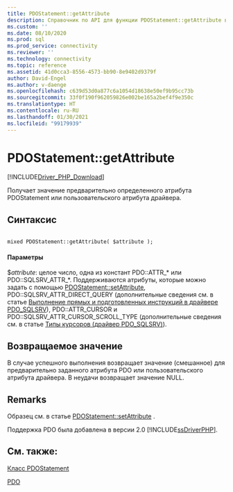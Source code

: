 ```yaml
---
title: PDOStatement::getAttribute
description: Справочник по API для функции PDOStatement::getAttribute в драйвере Microsoft PDO_SQLSRV для PHP для SQL Server.
ms.custom: ''
ms.date: 08/10/2020
ms.prod: sql
ms.prod_service: connectivity
ms.reviewer: ''
ms.technology: connectivity
ms.topic: reference
ms.assetid: 41d0cca3-8556-4573-bb90-8e9402d9379f
author: David-Engel
ms.author: v-daenge
ms.openlocfilehash: c639d53d0a877c6a1054d18638e50ef9b95cc73b
ms.sourcegitcommit: 33f0f190f962059826e002be165a2bef4f9e350c
ms.translationtype: HT
ms.contentlocale: ru-RU
ms.lasthandoff: 01/30/2021
ms.locfileid: "99179939"
---
```

# <a name="pdostatementgetattribute"></a>PDOStatement::getAttribute
[!INCLUDE[Driver_PHP_Download](../../includes/driver_php_download.md)]

Получает значение предварительно определенного атрибута PDOStatement или пользовательского атрибута драйвера.  
  
## <a name="syntax"></a>Синтаксис  
  
```  
  
mixed PDOStatement::getAttribute( $attribute );  
```  
  
#### <a name="parameters"></a>Параметры  
$*attribute*: целое число, одна из констант PDO::ATTR_* или PDO::SQLSRV_ATTR_\*. Поддерживаются атрибуты, которые можно задать с помощью [PDOStatement::setAttribute](../../connect/php/pdostatement-setattribute.md), PDO::SQLSRV_ATTR_DIRECT_QUERY (дополнительные сведения см. в статье [Выполнение прямых и подготовленных инструкций в драйвере PDO_SQLSRV](../../connect/php/direct-statement-execution-prepared-statement-execution-pdo-sqlsrv-driver.md)), PDO::ATTR_CURSOR и PDO::SQLSRV_ATTR_CURSOR_SCROLL_TYPE (дополнительные сведения см. в статье [Типы курсоров (драйвер PDO_SQLSRV)](../../connect/php/cursor-types-pdo-sqlsrv-driver.md)).  
  
## <a name="return-value"></a>Возвращаемое значение  
В случае успешного выполнения возвращает значение (смешанное) для предварительно заданного атрибута PDO или пользовательского атрибута драйвера. В неудачи возвращает значение NULL.  
  
## <a name="remarks"></a>Remarks  
Образец см. в статье [PDOStatement::setAttribute](../../connect/php/pdostatement-setattribute.md) .  
  
Поддержка PDO была добавлена в версии 2.0 [!INCLUDE[ssDriverPHP](../../includes/ssdriverphp_md.md)].  
  
## <a name="see-also"></a>См. также:  
[Класс PDOStatement](../../connect/php/pdostatement-class.md)

[PDO](https://php.net/manual/book.pdo.php)  
  

